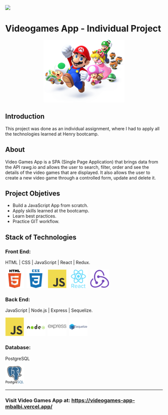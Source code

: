 <p align='left'>
    <img src='https://static.wixstatic.com/media/85087f_0d84cbeaeb824fca8f7ff18d7c9eaafd~mv2.png/v1/fill/w_160,h_30,al_c,q_85,usm_0.66_1.00_0.01/Logo_completo_Color_1PNG.webp' </img>
</p>

# Videogames App - Individual Project

<p align="center">
  <img height="200" src="./videogame.png" />
</p>

## Introduction

This project was done as an individual assignment, where I had to apply all the technologies learned at Henry bootcamp.

## About

Video Games App is a SPA (Single Page Application) that brings data from the API rawg.io and allows the user to search, filter, order and see the details of the video games that are displayed. It also allows the user to create a new video game through a controlled form, update and delete it.

## Project Objetives

- Build a JavaScript App from scratch.
- Apply skills learned at the bootcamp.
- Learn best practices.
- Practice GIT workflow.

## Stack of Technologies

### Front End:
HTML | CSS | JavaScript | React | Redux.

<img src="https://github.com/devicons/devicon/blob/master/icons/html5/html5-original-wordmark.svg" title="HTML5" alt="HTML" width="60" height="60"/>&nbsp;
<img src="https://github.com/devicons/devicon/blob/master/icons/css3/css3-plain-wordmark.svg"  title="CSS3" alt="CSS" width="60" height="60"/>&nbsp;
<img src="https://github.com/devicons/devicon/blob/master/icons/javascript/javascript-original.svg" title="JavaScript" alt="JavaScript" width="60" height="60"/>&nbsp;
<img src="https://github.com/devicons/devicon/blob/master/icons/react/react-original-wordmark.svg" title="React" alt="React" width="60" height="60"/>&nbsp;
<img src="https://github.com/devicons/devicon/blob/master/icons/redux/redux-original.svg" title="Redux" alt="Redux " width="60" height="60"/>&nbsp;

### Back End:
JavaScript | Node.js | Express | Sequelize.

<img src="https://github.com/devicons/devicon/blob/master/icons/javascript/javascript-original.svg" title="JavaScript" alt="JavaScript" width="60" height="60"/>&nbsp;
<img src="https://github.com/devicons/devicon/blob/master/icons/nodejs/nodejs-original-wordmark.svg" title="NodeJS" alt="NodeJS" width="60" height="60"/>&nbsp;
<img src="https://github.com/devicons/devicon/blob/master/icons/express/express-original-wordmark.svg" title="Express" alt="Express" width="60" height="60"/>&nbsp;
<img src="https://github.com/devicons/devicon/blob/master/icons/sequelize/sequelize-original-wordmark.svg" title="Sequelize" alt="Sequelize" width="60" height="60"/>&nbsp;

### Database:
PostgreSQL

<img src="https://github.com/devicons/devicon/blob/master/icons/postgresql/postgresql-original-wordmark.svg" title="PostgreSQL" alt="PostgreSQL" width="60" height="60"/>&nbsp;

---

### Visit Video Games App at: https://videogames-app-mbalbi.vercel.app/
